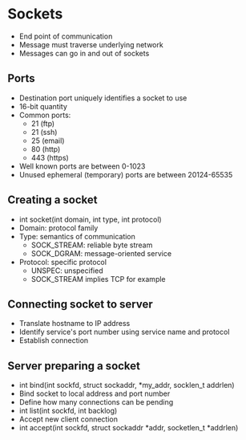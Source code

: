 # Sockets
* End point of communication
* Message must traverse underlying network
* Messages can go in and out of sockets
## Ports
* Destination port uniquely identifies a socket to use
* 16-bit quantity
* Common ports:
	* 21 (ftp)
	* 21 (ssh)
	* 25 (email)
	* 80 (http)
	* 443 (https)
* Well known ports are between 0-1023
* Unused ephemeral (temporary) ports are between 20124-65535
## Creating a socket
* int socket(int domain, int type, int protocol)
* Domain: protocol family
* Type: semantics of communication
	* SOCK_STREAM: reliable byte stream
	* SOCK_DGRAM: message-oriented service
* Protocol: specific protocol
	* UNSPEC: unspecified
	* SOCK_STREAM implies TCP for example
## Connecting socket to server
* Translate hostname to IP address
* Identify service's port number using service name and protocol
* Establish connection
## Server preparing a socket
* int bind(int sockfd, struct sockaddr, *my_addr, socklen_t addrlen)
* Bind socket to local address and port number
* Define how many connections can be pending
* int list(int sockfd, int backlog)
* Accept new client connection
* int accept(int sockfd, struct sockaddr *addr, socketlen_t *addrlen)
